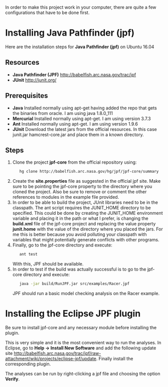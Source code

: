 In order to make this project work in your computer, there are quite a few configurations that have to be done first.

# Installing Java Pathfinder (jpf)
Here are the installation steps for **Java Pathfinder (jpf)** on Ubuntu 16.04

## Resources
 - **Java Pathfinder (JPF)** http://babelfish.arc.nasa.gov/trac/jpf
 - **JUnit** http://junit.org/


## Prerequisites
 - **Java** Installed normally using apt-get having added the repo that gets the binaries from oracle. I am using java 1.8.0_111
 - **Mercurial** Installed normally using apt-get. I am using version 3.7.3
 - **Ant** Installed normally using apt-get. I am using version 1.9.6
 - **JUnit** Download the latest jars from the official resources. In this case junit.jar hamcrest-core.jar and place them in a known directory.


## Steps
 1. Clone the project **jpf-core** from the official repository using: 
    ```sh
       hg clone http://babelfish.arc.nasa.gov/hg/jpf/jpf-core/summary
    ```
 2. Create the **site.properties** file as suggested in the official jpf site. Make sure to be pointing the jpf-core property to the directory where you cloned the project. Also be sure to remove or comment the other references to modules in the example file provided.
 3. In order to be able to build the project, JUnit libraries need to be in the classpath. The ant script requires the JUNIT_HOME directory to be specified. This could be done by creating the JUNIT_HOME environment variable and placing it in the path or what I prefer, is changing the **build.xml** file of the jpf-core project and replacing the value property **junit.home** with the value of the directory where you placed the jars. For me this is better because you avoid polluting your classpath with variables that might potentially generate conflicts with other programs.
 4. Finally, go to the jpf-core directory and execute: 
    ```sh 
       ant test 
    ```
    With this, JPF should be available.
 5. In order to test if the build was actually successful is to go to the jpf-core directory and execute:
    ```sh 
       java -jar build/RunJPF.jar src/examples/Racer.jpf
    ```
    JPF should run a basic model checking analysis on the Racer example.

# Installing the Eclipse JPF plugin
Be sure to install jpf-core and any necessary module before installing the plugin.

This is very simple and it is the most convenient way to run the analyses. In Eclipse, go to **Help -> Install New Software** and add the following update site http://babelfish.arc.nasa.gov/trac/jpf/raw-attachment/wiki/projects/eclipse-jpf/update. Finally install the corresponding plugin.


The analyses can be run by right-clicking a jpf file and choosing the option **Verify**.
